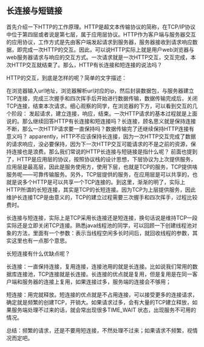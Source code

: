 ## 长连接与短链接



首先介绍一下HTTP的工作原理。HTTP是超文本传输协议的简称，在TCP/IP协议中位于第四层或者说是第七层，属于应用层协议。HTTP作为客户端与服务器交互的应用协议，工作方式是先由客户端发起请求到服务器，服务器接收到请求响应数据，即完成一次HTTP的交互。因此，可以说HTTP实际上就是用户web浏览器与web服务器请求与响应的交互方式。一次请求就是一次HTTP交互，交互完成，本次HTTP交互就结束了。那么，HTTP有长连接和短连接的说法吗？

HTTP的交互，到底是怎样的呢？简单的文字描述：

在浏览器输入url地址，浏览器解析url对应的ip，然后封装数据包，与服务器建立TCP连接，完成三次握手和四次挥手后开始进行数据传输，数据传输完成后，关闭TCP连接，结束本次请求。细心观察的同学，在浏览器的下方，可以看到交互的几个阶段： 发起请求，建立连接，响应，结束。一次HTTP请求的基本过程就是上面说的。那么继续回答HTTP有长连接和短连接吗？长连接，顾名思义就是保持连接不断，那么一次HTTP请求要一直保持吗？数据传输完了还继续保持HTTP连接有意义吗？ apparently，HTTP不应该保持长连接，因为一次HTTP交互完成了数据的请求响应，没必要保持，因为下一次HTTP交互可能请求的不是之前的资源，保持连接也是浪费。那么我们常说的HTTP长连接与短链接是指什么呢？ 前面也提到了，HTTP是应用层的协议，按照协议栈的设计思想，下层协议为上次提供服务，应用层是最高层，因此是服务使用方，使用下层，也就是TCP的服务，TCP提供啥服务呢——可靠传输服务。另外，TCP层提供的服务，在应用层是可以共享的，也就是说多个HTTP是可以共享一个TCP连接的。到这里，渐渐的明了，实际上HTTP所谓的长短连接，其实是TCP的长短连接。因为TCP为上层提供服务，因此维护长连接TCP是由意义的，TCP的建立过程需要三次握手和四次挥手，过程比较费时。

长连接与短连接，实际上是TCP采用长连接还是短连接，换句话说是维持TCP一段实际还是立即关闭TCP连接。熟悉java线程池的同学，可以回顾一下创建线程池对象的方法，里面有一个参数：表示当线程空闲多长时间后，就回收线程的参数，其实这里也有一点那个意思。

长短连接有什么优缺点呢？

长连接：一直保持连接，复用连接，连接池用的就是长连接。比如说我们常用的数据库连接池，TCP连接就是长连接。长连接的优点就是复用，但是复用是在同一客户端和服务器的连接上复用，如果连接过多，服务端的连接会不够用；

短连接：用完就释放。短连接的优点就是不占用连接，可以接受更多的连接请求，确定就是频繁的创建TCP，开销大。如果请求过多，会有大量的TCP建立释放，如果服务端处理不过来的话，就会常出现很多TIME_WAIT 状态，出现服务不可用的情况。

总结：频繁的请求，还是不要用短连接，不然处理不过来；如果请求不频繁，视情况而定吧。





 





